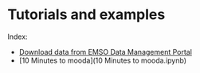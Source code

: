 # Tutorials and examples

Index:

* [Download data from EMSO Data Management Portal](download_emso.ipynb)
* [10 Minutes to mooda](10 Minutes to mooda.ipynb)
